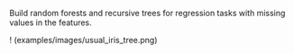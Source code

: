 Build random forests and recursive trees for regression tasks with missing values in the features.

! (examples/images/usual_iris_tree.png)
